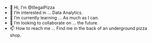 - 👋 Hi, I’m @IllegalPizza
- 👀 I’m interested in ... Data Analytics. 
- 🌱 I’m currently learning ... As much as I can.
- 💞️ I’m looking to collaborate on ... the future. 
- 📫 How to reach me ... Find me in the back of an underground pizza shop. 

<!---
IllegalPizza/IllegalPizza is a ✨ special ✨ repository because its `README.md` (this file) appears on your GitHub profile.
You can click the Preview link to take a look at your changes.
--->
